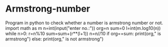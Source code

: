 # Armstrong-number
Program in python to check whether a number is armstrong number or not.
import math as m
n=int(input("enter no.:"))
org=n
sum=0
l=int(m.log10(n))
while n>0:
    r=n%10
    sum=sum+(r**(l+1))
    n=n//10
if org==sum:
    print(org," is  armstrong")
else:
    print(org," is not armstrong")
